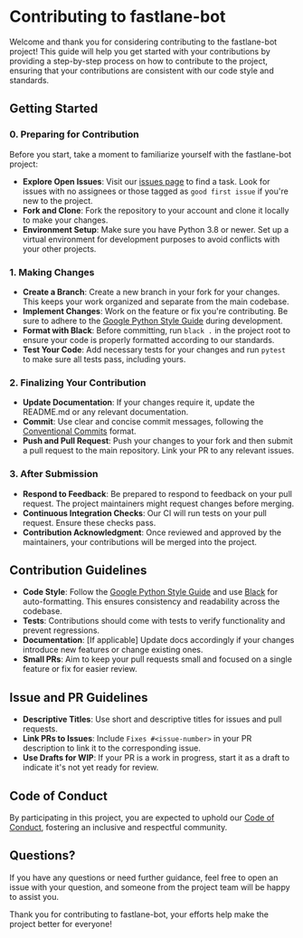 # Contributing to fastlane-bot

Welcome and thank you for considering contributing to the fastlane-bot project! This guide will help you get started with your contributions by providing a step-by-step process on how to contribute to the project, ensuring that your contributions are consistent with our code style and standards.

## Getting Started

### 0. Preparing for Contribution

Before you start, take a moment to familiarize yourself with the fastlane-bot project:

- **Explore Open Issues**: Visit our [issues page](https://github.com/bancorprotocol/fastlane-bot/issues) to find a task. Look for issues with no assignees or those tagged as `good first issue` if you're new to the project.
- **Fork and Clone**: Fork the repository to your account and clone it locally to make your changes.
- **Environment Setup**: Make sure you have Python 3.8 or newer. Set up a virtual environment for development purposes to avoid conflicts with your other projects.

### 1. Making Changes

- **Create a Branch**: Create a new branch in your fork for your changes. This keeps your work organized and separate from the main codebase.
- **Implement Changes**: Work on the feature or fix you're contributing. Be sure to adhere to the [Google Python Style Guide](https://google.github.io/styleguide/pyguide.html) during development.
- **Format with Black**: Before committing, run `black .` in the project root to ensure your code is properly formatted according to our standards.
- **Test Your Code**: Add necessary tests for your changes and run `pytest` to make sure all tests pass, including yours.

### 2. Finalizing Your Contribution

- **Update Documentation**: If your changes require it, update the README.md or any relevant documentation.
- **Commit**: Use clear and concise commit messages, following the [Conventional Commits](https://www.conventionalcommits.org/) format.
- **Push and Pull Request**: Push your changes to your fork and then submit a pull request to the main repository. Link your PR to any relevant issues.

### 3. After Submission

- **Respond to Feedback**: Be prepared to respond to feedback on your pull request. The project maintainers might request changes before merging.
- **Continuous Integration Checks**: Our CI will run tests on your pull request. Ensure these checks pass.
- **Contribution Acknowledgment**: Once reviewed and approved by the maintainers, your contributions will be merged into the project.

## Contribution Guidelines

- **Code Style**: Follow the [Google Python Style Guide](https://google.github.io/styleguide/pyguide.html) and use [Black](https://github.com/psf/black) for auto-formatting. This ensures consistency and readability across the codebase.
- **Tests**: Contributions should come with tests to verify functionality and prevent regressions.
- **Documentation**: [If applicable] Update docs accordingly if your changes introduce new features or change existing ones.
- **Small PRs**: Aim to keep your pull requests small and focused on a single feature or fix for easier review.

## Issue and PR Guidelines

- **Descriptive Titles**: Use short and descriptive titles for issues and pull requests.
- **Link PRs to Issues**: Include `Fixes #<issue-number>` in your PR description to link it to the corresponding issue.
- **Use Drafts for WIP**: If your PR is a work in progress, start it as a draft to indicate it's not yet ready for review.

## Code of Conduct

By participating in this project, you are expected to uphold our [Code of Conduct](CODE_OF_CONDUCT.md), fostering an inclusive and respectful community.

## Questions?

If you have any questions or need further guidance, feel free to open an issue with your question, and someone from the project team will be happy to assist you.

Thank you for contributing to fastlane-bot, your efforts help make the project better for everyone!
